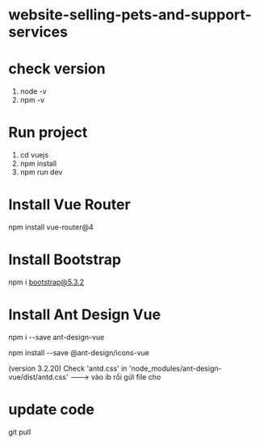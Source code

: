 # website-selling-pets-and-support-services
# check version
1. node -v
2. npm -v

# Run project
1. cd vuejs
2. npm install
3. npm run dev

# Install Vue Router
npm install vue-router@4

# Install Bootstrap
npm i bootstrap@5.3.2

# Install Ant Design Vue 
npm i --save ant-design-vue

npm install --save @ant-design/icons-vue

(version 3.2.20)
Check 'antd.css' in 'node_modules/ant-design-vue/dist/antd.css' ---> vào ib rồi gửi file cho

# update code
git pull

